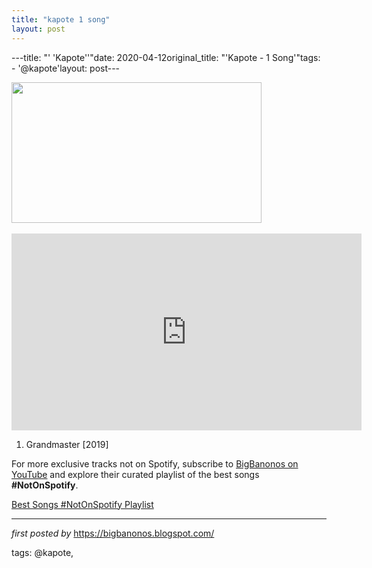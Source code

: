 ```yaml
---
title: "kapote 1 song"
layout: post
---
```

---title: "' 'Kapote''"date: 2020-04-12original_title: "'Kapote - 1 Song'"tags:  - '@kapote'layout: post---<div class="separator" ><a href="https://i.ytimg.com/vi/Lizdk3u6d2U/maxresdefault.jpg" imageanchor="1"><img border="0" data-original-height="450" data-original-width="800" height="225" src="https://i.ytimg.com/vi/Lizdk3u6d2U/maxresdefault.jpg" width="400" /></a></div><br /><iframe allowfullscreen="allowfullscreen" frameborder="0" height="315" src="https://www.youtube.com/embed/videoseries?list=PLtuNtuTatqI2CtZ0YlmbUUoLPSfHuCH0R" width="560"></iframe><br /><ol><li>Grandmaster [2019]</li></ol><!--Subscribe and Playlist Links--><div>    <p>For more exclusive tracks not on Spotify, subscribe to <a href="https://www.youtube.com/@BigBanonos" target="_blank">BigBanonos on YouTube</a> and explore their curated playlist of the best songs <strong>#NotOnSpotify</strong>.</p>    <p><a href="https://www.youtube.com/playlist?list=PLtuNtuTatqI0kFahUCbtbfenC_ET5O_tr" target="_blank">Best Songs #NotOnSpotify Playlist<br /></a></p></div><hr /><p><em>first posted by</em> <a href="https://bigbanonos.blogspot.com/" rel="noopener" target="_new">https://bigbanonos.blogspot.com/</a></p><p>tags: @kapote,</p>